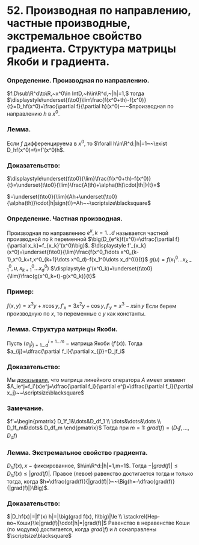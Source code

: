 # 52. Производная по направлению, частные производные, экстремальное свойство градиента. Структура матрицы Якоби и градиента.

### Определение. Производная по направлению.
$f:D\sub\R^d\to\R,~x^0\in IntD,~h\in\R^d,~|h|=1,$ тогда
$\displaystyle\underset{t\to0}\lim\frac{f(x^0+th)-f(x^0)}{t}=D_hf(x^0)=\frac{\partial f}{\partial h}(x^0)~-~$производная по направлению $h$ в $x^0$.

### Лемма.
Если $f$ дифференцируема в $x^0$, то $\forall h\in\R^d:|h|=1~~\exist D_hf(x^0)=\\=f'(x^0)h$.

### Доказательство:
$\displaystyle\underset{t\to0}{\lim}\frac{f(x^0+th)-f(x^0)}{t}=\underset{t\to0}{\lim}\frac{A(th)+\alpha(th)\cdot|th|}{t}=$

$=\underset{t\to0}{\lim}(Ah+\underset{\to0}{\alpha(th)}\cdot|h|sign(t))=Ah~~\scriptsize\blacksquare$

### Определение. Частная производная.
Производная по направлению $e^k,k=1\dots d$ называется частной производной по $k$ переменной $\big(D_{e^k}f(x^0)=\dfrac{\partial f}{\partial x_k}=f_{x_k}'(x^0)\big)$.
$\displaystyle f'_{x_k}(x^0)=\underset{t\to0}{\lim}\frac{f(x^0_1\dots x^0_{k-1},x^0_k+t,x^0_{k+1}\dots x^0_d)-f(x_1^0\dots x_d^0)}{t}$
$g(u)=f(x^0_1\dots x^0_{k-1},u,x^0_{k+1}\dots x^0_d)$ 
$\displaystyle g'(x^0_k)=\underset{t\to0}{\lim}\frac{g(x^0_k+t)-g(x^0_k)}{t}$

### Пример:
$f(x,y)=x^3y+x\cos y,f'_x=3x^2y+\cos y,f'_y=x^3-x\sin y$
Если берем производную по $x$, то переменные с $y$ как константы.

### Лемма. Структура матрицы Якоби.
Пусть $(a_{ij})^{i=1\dots m}_{j=1\dots d}~-~$матрица Якоби $\big(f'(x)\big)$.
Тогда $a_{ij}=\dfrac{\partial f_i}{\partial x_{j}}=D_jf_i$

### Доказательство:
Мы [доказывали](sem2/notes/analysis/exam/47.md), что матрица линейного оператора $A$ имеет
элемент $A_ie^j=f_i'(x)e^j=\dfrac{\partial f_i}{\partial e^j}=\dfrac{\partial f_i}{\partial x_j}~~\scriptsize\blacksquare$

### Замечание.
$f'=\begin{pmatrix}
D_1f_1&\dots&D_df_1
\\
\dots&\dots&\dots
\\
D_1f_m&\dots& D_df_m
\end{pmatrix}$
Тогда при $m=1$: $grad(f)=(D_1f,\dots,D_df)$

### Лемма. Экстремальное свойство градиента.
$D_hf(x),x~-$ фиксированное, $h\in\R^d:|h|=1,m=1$.
Тогда $-|grad(f)|\le D_hf(x)\le|grad(f)|$.
Правое (левое) равенство достигается тогда и только тогда,
когда $h=\dfrac{grad(f)}{|grad(f)|}~~\Big(h=-\dfrac{grad(f)}{|grad(f)|}\Big)$.

### Доказательство:
$|D_hf(x)|=|f'(x) h|=|\big(grad f(x), h\big)|\le
\\
\stackrel{Нер-во~Коши}\le|grad(f)|\cdot|h|=|grad(f)|$
Равенство в неравенстве Коши (по модулю) достигается, когда $grad(f)$ и
$h$ сонаправлены  $\scriptsize\blacksquare$